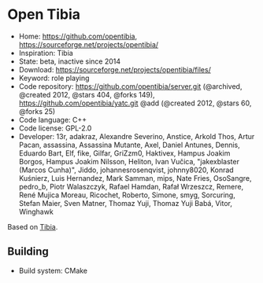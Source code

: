# Open Tibia

- Home: https://github.com/opentibia, https://sourceforge.net/projects/opentibia/
- Inspiration: Tibia
- State: beta, inactive since 2014
- Download: https://sourceforge.net/projects/opentibia/files/
- Keyword: role playing
- Code repository: https://github.com/opentibia/server.git (@archived, @created 2012, @stars 404, @forks 149), https://github.com/opentibia/yatc.git @add (@created 2012, @stars 60, @forks 25)
- Code language: C++
- Code license: GPL-2.0
- Developer: 13r, adakraz, Alexandre Severino, Anstice, Arkold Thos, Artur Pacan, assassina, Assassina Mutante, Axel, Daniel Antunes, Dennis, Eduardo Bart, Elf, fike, Gilfar, GriZzm0, Haktivex, Hampus Joakim Borgos, Hampus Joakim Nilsson, Heliton, Ivan Vučica, "jakexblaster (Marcos Cunha)", Jiddo, johannesrosenqvist, johnny8020, Konrad Kuśnierz, Luis Hernandez, Mark Samman, mips, Nate Fries, OsoSangre, pedro_b, Piotr Walaszczyk, Rafael Hamdan, Rafał Wrzeszcz, Remere, René Mujica Moreau, Ricochet, Roberto, Simone, smyg, Sorcuring, Stefan Maier, Sven Matner, Thomaz Yuji, Thomaz Yuji Babá, Vitor, Winghawk

Based on [Tibia](https://tibia.fandom.com/wiki/CipSoft_GmbH).

## Building

- Build system: CMake
